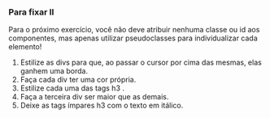 ### Para fixar II
Para o próximo exercício, você não deve atribuir nenhuma classe ou id aos componentes, mas apenas utilizar pseudoclasses para individualizar cada elemento!

1.  Estilize as divs para que, ao passar o cursor por cima das mesmas, elas ganhem uma borda.
2.  Faça cada div ter uma cor própria.
3.  Estilize cada uma das tags h3 .
4.  Faça a terceira div ser maior que as demais.
5.  Deixe as tags ímpares h3 com o texto em itálico.
